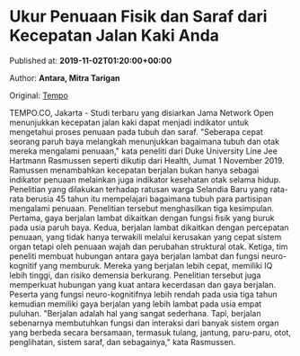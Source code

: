 
# Ukur Penuaan Fisik dan Saraf dari Kecepatan Jalan Kaki Anda

Published at: **2019-11-02T01:20:00+00:00**

Author: **Antara, Mitra Tarigan**

Original: [Tempo](https://gaya.tempo.co/read/1267300/ukur-penuaan-fisik-dan-saraf-dari-kecepatan-jalan-kaki-anda)

TEMPO.CO, Jakarta - Studi terbaru yang disiarkan Jama Network Open menunjukkan kecepatan jalan kaki dapat menjadi indikator untuk mengetahui proses penuaan pada tubuh dan saraf. "Seberapa cepat seorang paruh baya melangkah menunjukkan bagaimana tubuh dan otak mereka mengalami penuaan," kata peneliti dari Duke University Line Jee Hartmann Rasmussen seperti dikutip dari Health, Jumat 1 November 2019.
Ramussen menambahkan kecepatan berjalan bukan hanya sebagai indikator penuaan melainkan juga indikator kesehatan otak selama hidup. Penelitian yang dilakukan terhadap ratusan warga Selandia Baru yang rata-rata berusia 45 tahun itu mempelajari bagaimana tubuh para partisipan mengalami penuaan.
Penelitian tersebut menghasilkan tiga kesimpulan. Pertama, gaya berjalan lambat dikaitkan dengan fungsi fisik yang buruk pada usia paruh baya. Kedua, berjalan lambat dikaitkan dengan percepatan penuaan, yang tidak hanya terwakili melalui kerusakan yang cepat sistem organ tetapi oleh penuaan wajah dan perubahan struktural otak. Ketiga, tim peneliti membuat hubungan antara gaya berjalan lambat dan fungsi neuro-kognitif yang memburuk. Mereka yang berjalan lebih cepat, memiliki IQ lebih tinggi, dan risiko demensia berkurang.
Penelitian tersebut juga memperkuat hubungan yang kuat antara kecerdasan dan gaya berjalan. Peserta yang fungsi neuro-kognitifnya lebih rendah pada usia tiga tahun kemudian memiliki gaya berjalan yang lebih lambat pada usia empat puluhan. "Berjalan adalah hal yang sangat sederhana. Tapi, berjalan sebenarnya membutuhkan fungsi dan interaksi dari banyak sistem organ yang berbeda secara bersamaan, termasuk tulang, jantung, paru-paru, otot, penglihatan, sistem saraf, dan sebagainya," kata Rasmussen.
